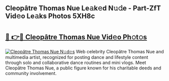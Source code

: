 ## Cleopâtre Thomas Nue Le𝚊k𝚎d N𝚞𝚍e - Part-ZfT Vid𝚎o Le𝚊ks Photos 5XH8c

# <h2><a href="http://fb8wtr.evod.top/?m=Cleop%c3%a2tre+Thomas+Nue">🔗 👉🔴 Cleopâtre Thomas Nue Vid𝚎o Ph𝚘t𝚘s</a></h2>

[![Cleopâtre Thomas Nue N𝚞d𝚎s](https://i.imgur.com/8V9OHl7.gif)](http://fb8wtr.evod.top/?m=Cleop%c3%a2tre+Thomas+Nue)
Web celebrity Cleopâtre Thomas Nue and multimedia artist, recognized for posting dance and lifestyle content through solo and collaborative dance routines and mini vlogs. Meet Cleopâtre Thomas Nue, a public figure known for his charitable deeds and community involvement. 
